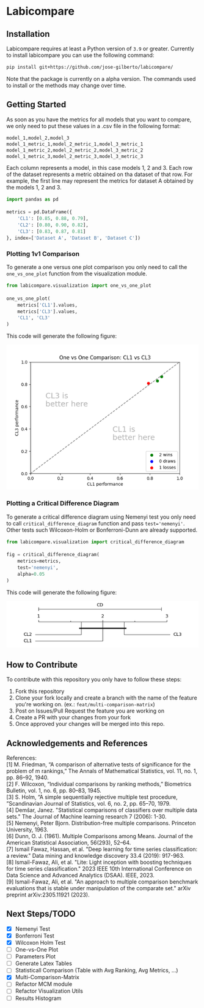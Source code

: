 # Labicompare

## Installation

Labicompare requires at least a Python version of `3.9` or greater. Currently to install labicompare you can use the following command:

```sh
pip install git+https://github.com/jose-gilberto/labicompare/
```
Note that the package is currently on a alpha version. The commands used to install or the methods may change over time.

## Getting Started

As soon as you have the metrics for all models that you want to compare, we only need to put these values in a .csv file in the following format:

```
model_1,model_2,model_3
model_1_metric_1,model_2_metric_1,model_3_metric_1
model_1_metric_2,model_2_metric_2,model_3_metric_2
model_1_metric_3,model_2_metric_3,model_3_metric_3
```

Each column represents a model, in this case models 1, 2 and 3. Each row of the dataset represents a metric obtained on tha dataset of that row. For example, the first line may represent the metrics for dataset A obtained by the models 1, 2 and 3.

```python
import pandas as pd

metrics = pd.DataFrame({
    'CL1': [0.85, 0.88, 0.79],
    'CL2': [0.80, 0.90, 0.82],
    'CL3': [0.83, 0.87, 0.81]
}, index=['Dataset A', 'Dataset B', 'Dataset C'])
```

### Plotting 1v1 Comparison

To generate a one versus one plot comparison you only need to call the `one_vs_one_plot` function from the visualization module.

```python
from labicompare.visualization import one_vs_one_plot

one_vs_one_plot(
    metrics['CL1'].values,
    metrics['CL3'].values,
    'CL1', 'CL3'
)
```

This code will generate the following figure:

![One versus One Example](./docs/assets/one_vs_one_example.png)

### Plotting a Critical Difference Diagram

To generate a critical difference diagram using Nemenyi test you only need to call `critical_difference_diagram` function and pass `test='nemenyi'`. Other tests such Wilcoxon-Holm or Bonferroni-Dunn are already supported.

```python
from labicompare.visualization import critical_difference_diagram

fig = critical_difference_diagram(
    metrics=metrics,
    test='nemenyi',
    alpha=0.05
)
```

This code will generate the following figure:

![CDD Nemenyi](./docs/assets/cdd-nemenyi.png)

## How to Contribute

To contribute with this repository you only have to follow these steps:
1. Fork this repository
2. Clone your fork locally and create a branch with the name of the feature you're working on. (ex.: `feat/multi-comparison-matrix`)
3. Post on Issues/Pull Request the feature you are working on
4. Create a PR with your changes from your fork
5. Once approved your changes will be merged into this repo.

## Acknowledgements and References

References:  
[1] M. Friedman, “A comparison of alternative tests of significance for the problem of m rankings,” The Annals of Mathematical Statistics, vol. 11, no. 1, pp. 86–92, 1940.  
[2] F. Wilcoxon, “Individual comparisons by ranking methods,” Biometrics Bulletin, vol. 1, no. 6, pp. 80–83, 1945.  
[3] S. Holm, “A simple sequentially rejective multiple test procedure, ”Scandinavian Journal of Statistics, vol. 6, no. 2, pp. 65–70, 1979.  
[4] Demšar, Janez. "Statistical comparisons of classifiers over multiple data sets." The Journal of Machine learning research 7 (2006): 1-30.  
[5] Nemenyi, Peter Bjorn. Distribution-free multiple comparisons. Princeton University, 1963.  
[6] Dunn, O. J. (1961). Multiple Comparisons among Means. Journal of the American Statistical Association, 56(293), 52–64.  
[7] Ismail Fawaz, Hassan, et al. "Deep learning for time series classification: a review." Data mining and knowledge discovery 33.4 (2019): 917-963.  
[8] Ismail-Fawaz, Ali, et al. "Lite: Light inception with boosting techniques for time series classification." 2023 IEEE 10th International Conference on Data Science and Advanced Analytics (DSAA). IEEE, 2023.  
[9] Ismail-Fawaz, Ali, et al. "An approach to multiple comparison benchmark evaluations that is stable under manipulation of the comparate set." arXiv preprint arXiv:2305.11921 (2023).

## Next Steps/TODO

- [x] Nemenyi Test
- [x] Bonferroni Test
- [x] Wilcoxon Holm Test
- [ ] One-vs-One Plot
- [ ] Parameters Plot
- [ ] Generate Latex Tables
- [ ] Statisticall Comparison (Table with Avg Ranking, Avg Metrics, ...)
- [x] Multi-Comparison-Matrix
- [ ] Refactor MCM module
- [ ] Refactor Visualization Utils
- [ ] Results Histogram